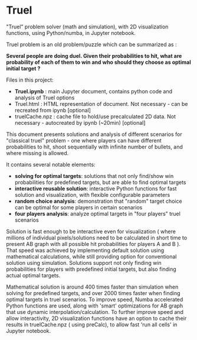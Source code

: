 # Truel
"Truel" problem solver (math and simulation), with 2D visualization functions, using Python/numba, in Jupyter notebook.

Truel problem is an old problem/puzzle which can be summarized as :

**Several people are doing duel. Given their probabilities to hit, what are probability of each of them to win and who should they choose as optimal initial target ?**

Files in this project:
- **Truel.ipynb** : main Jupyter document, contains python code and analysis of Truel options 
- Truel.html : HTML representation of document. Not necessary - can be recreated from ipynb  [optional]
- truelCache.npz : cache file to hold/use precalculated 2D data. Not necessary - autocreated by ipynb (~20min) [optional]

This document presents solutions and analysis of different scenarios for "classical truel" problem - one where players can have different probabilities to hit, shoot sequentially with infinite number of bullets, and where missing is allowed. 

It contains several notable elements:
* **solving for optimal targets**: solutions that not only find/show win probabilities for predefined targets, but are able to find optimal targets
* **interactive reusable solution**: interactive Python functions for fast solution and visualization, with flexible configurable parameters
* **random choice analysis**: demonstration that "random" target choice can be optimal for some players in certain scenarios
* **four players analysis**: analyze optimal targets in "four players" truel scenarios

Solution is fast enough to be interactive even for visualization ( where millions of individual pixels/solutions need to be calculated in short time to present AB graph with all possible hit probabilities for players A and B ). That speed was achieved by implementing default solution using mathematical calculations, while still providing option for conventional solution using simulation. Solutions support not only finding win probabilities for players with predefined initial targets, but also finding actual optimal targets. 

Mathematical solution is around 400 times faster than simulation when solving for predefined targets, and over 2000 times faster when finding optimal targets in truel scenarios. To improve speed, Numba accelerated Python functions are used, along with 'smart' optimizations for AB graph that use dynamic interpolation/calculation. To further improve speed and allow interactivity, 2D visualization functions have an option to cache their results in truelCache.npz ( using preCalc), to allow fast 'run all cells' in Jupyter notebook.
